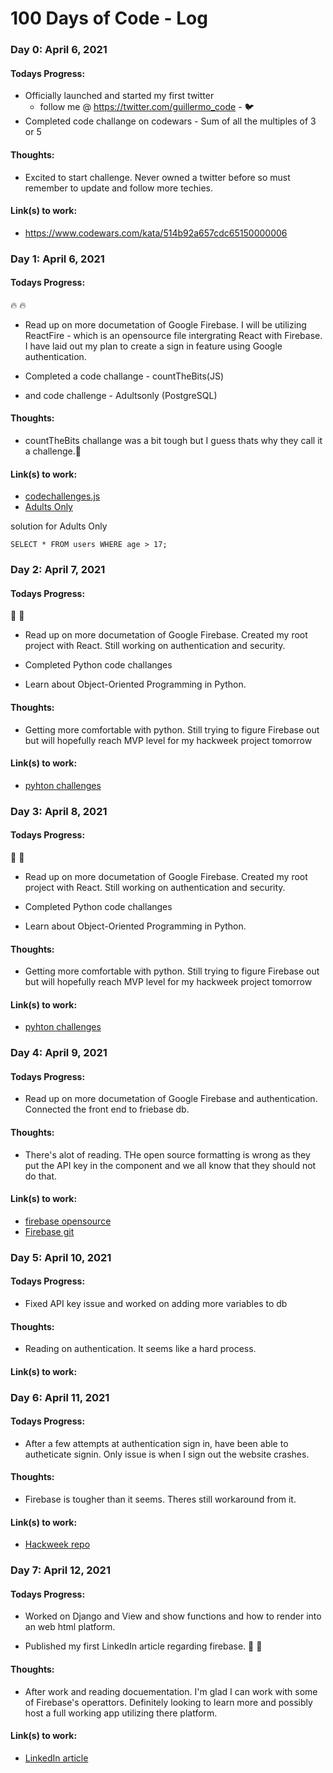 # 100 Days of Code - Log

### Day 0: April 6, 2021

#### Todays Progress:
- Officially launched and started my first twitter 
    - follow me @ https://twitter.com/guillermo_code - 🐦
- Completed code challange on codewars - Sum of all the multiples of 3 or 5

#### Thoughts: 
- Excited to start challenge. Never owned a twitter before so must remember to update and follow more techies. 

#### Link(s) to work: 
- https://www.codewars.com/kata/514b92a657cdc65150000006

### Day 1: April 6, 2021

#### Todays Progress:
🔥 🔥 
- Read up on more documetation of Google Firebase. I will be utilizing ReactFire - which is an opensource file intergrating React with Firebase. I have laid out my plan to create a sign in feature using Google authentication.

- Completed a code challange - countTheBits(JS)

- and code challenge - Adultsonly (PostgreSQL)

#### Thoughts: 
- countTheBits challange was a bit tough but I guess thats why they call it a challenge.🦾

#### Link(s) to work: 
- [codechallenges.js](https://github.com/ghernandez24/Code-every-day/blob/main/code-challenges/codechallege.js)
- [Adults Only](https://www.codewars.com/kata/590a95eede09f87472000213/train/sql)

solution for Adults Only
```
SELECT * FROM users WHERE age > 17;
```

### Day 2: April 7, 2021

#### Todays Progress:
🐍 🐍
- Read up on more documetation of Google Firebase. Created my root project with React. Still working on authentication and security. 

- Completed Python code challanges
- Learn about Object-Oriented Programming in Python.

#### Thoughts: 
- Getting more comfortable with python. Still trying to figure Firebase out but will hopefully reach MVP level for my hackweek project tomorrow

#### Link(s) to work: 
- [pyhton challenges]('https://github.com/ghernandez24/Code-every-day/blob/main/code-challenges/challenges.py')

### Day 3: April 8, 2021

#### Todays Progress:
🐍 🐍
- Read up on more documetation of Google Firebase. Created my root project with React. Still working on authentication and security. 

- Completed Python code challanges
- Learn about Object-Oriented Programming in Python.

#### Thoughts: 
- Getting more comfortable with python. Still trying to figure Firebase out but will hopefully reach MVP level for my hackweek project tomorrow

#### Link(s) to work: 
- [pyhton challenges]('https://github.com/ghernandez24/Code-every-day/blob/main/code-challenges/challenges.py')

### Day 4: April 9, 2021

#### Todays Progress:
- Read up on more documetation of Google Firebase and authentication. Connected the front end to friebase db. 

#### Thoughts: 
- There's alot of reading. THe open source formatting is wrong as they put the API key in the component and we all know that they should not do that. 

#### Link(s) to work: 
- [firebase opensource]('https://firebaseopensource.com/')
- [Firebase git]('https://github.com/FirebaseExtended/reactfire/blob/main/docs/quickstart.md')

### Day 5: April 10, 2021

#### Todays Progress:
- Fixed API key issue and worked on adding more variables to db

#### Thoughts: 
- Reading on authentication. It seems like a hard process. 

#### Link(s) to work: 

### Day 6: April 11, 2021

#### Todays Progress:
- After a few attempts at authentication sign in, have  been able to autheticate signin. Only issue is when I sign out the website crashes. 

#### Thoughts: 
- Firebase is tougher than it seems. Theres still workaround from it. 

#### Link(s) to work: 
- [Hackweek repo]('https://github.com/ghernandez24/hackweek')

### Day 7: April 12, 2021

#### Todays Progress:
- Worked on Django and View and show functions and how to render into an web html platform. 

- Published my first LinkedIn article regarding firebase. 🎉 🎉

#### Thoughts: 
-  After work and reading docuementation. I'm glad I can work with some of Firebase's operattors. Definitely looking to learn more and possibly host a full working app utilizing there platform. 

#### Link(s) to work: 
- [LinkedIn article]('https://www.linkedin.com/pulse/intro-google-firebase-you-new-software-developer-hernandez/?trackingId=EXF4gx38TZOZrsk0GVOMaA%3D%3D')